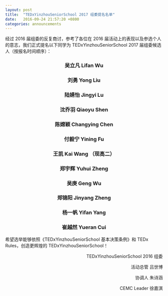 ```yaml
---
layout: post
title:  "TEDxYinzhouSeniorSchool 2017 组委提名名单"
date:   2016-09-24 21:57:20 +0800
categories: announcements
---
```


经过 2016 届组委的反复商讨，参考了各位在 2016 届活动上的表现以及参选个人的意志，我们正式提名以下同学为 TEDxYinzhouSeniorSchool 2017 届组委候选人（按报名时间顺序）：

<div style="text-align: center;">

### 吴立凡 Lifan Wu

### 刘勇 Yong Liu

### 陆婧怡 Jingyi Lu

### 沈乔羽 Qiaoyu Shen

### 陈嫦颖 Changying Chen

### 付毅宁 Yining Fu

### 王凯 Kai Wang （现高二）

### 郑宇辉 Yuhui Zheng

### 吴庚 Geng Wu

### 郑锦阳 Jinyang Zheng

### 杨一帆 Yifan Yang

### 崔越然 Yueran Cui

</div>

希望选举能够依照《TEDxYinzhouSeniorSchool 基本决策条例》和 TEDx Rules，创造更辉煌的 TEDxYinzhouSeniorSchool！

<p style="text-align: right;">TEDxYinzhouSeniorSchool 2016 组委</p>
<p style="text-align: right;">活动总管 吕世博</p>
<p style="text-align: right;">协调人 朱诗涵</p>
<p style="text-align: right;">CEMC Leader 徐嘉淇</p>
